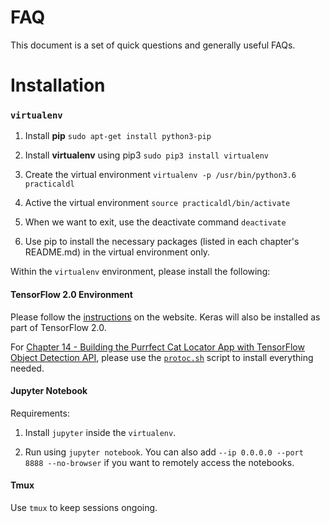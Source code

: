 # FAQ

This document is a set of quick questions and generally useful FAQs.

# Installation

### `virtualenv`

1. Install **pip** `sudo apt-get install python3-pip`

2. Install **virtualenv** using pip3 `sudo pip3 install virtualenv`

3. Create the virtual environment `virtualenv -p /usr/bin/python3.6 practicaldl`
  
4. Active the virtual environment `source practicaldl/bin/activate`

5. When we want to exit, use the deactivate command `deactivate`

6. Use pip to install the necessary packages (listed in each chapter's README.md) in the virtual environment only.

Within the `virtualenv` environment, please install the following:

#### TensorFlow 2.0 Environment

Please follow the [instructions](https://www.tensorflow.org/install) on the website. Keras will also be installed as part of TensorFlow 2.0.

For [Chapter 14 - Building the Purrfect Cat Locator App with TensorFlow Object Detection API](https://github.com/practicaldl/Practical-Deep-Learning-Book/blob/master/code/chapter-14), please use the [`protoc.sh`](https://github.com/practicaldl/Practical-Deep-Learning-Book/blob/master/code/chapter-14/protoc.sh) script to install everything needed.

#### Jupyter Notebook
Requirements:

1. Install `jupyter` inside the `virtualenv`.

2. Run using `jupyter notebook`. You can also add `--ip 0.0.0.0 --port 8888 --no-browser` if you want to remotely access the notebooks.

#### Tmux

Use `tmux` to keep sessions ongoing.
